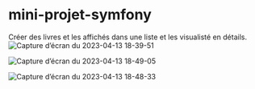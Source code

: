 # mini-projet-symfony
Créer des livres et les affichés dans une liste et les visualisté en détails.
![Capture d’écran du 2023-04-13 18-39-51](https://github.com/jlette/mini-projet-symfony/assets/61975793/11afbb4c-0343-4659-80cd-132cc6f4008f)

![Capture d’écran du 2023-04-13 18-49-05](https://github.com/jlette/mini-projet-symfony/assets/61975793/3075797e-8a11-42cd-9a36-48824bad563f)

![Capture d’écran du 2023-04-13 18-48-33](https://github.com/jlette/mini-projet-symfony/assets/61975793/f99acd9e-8056-4f1c-9372-e8f6e37f3d45)

